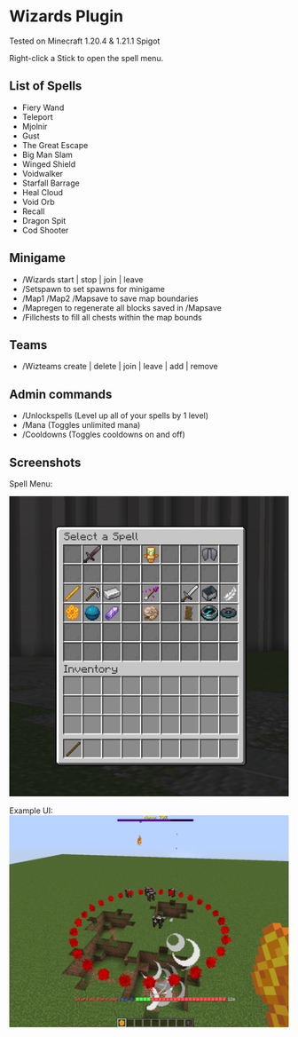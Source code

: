 # Wizards Plugin
Tested on Minecraft 1.20.4 & 1.21.1 Spigot

Right-click a Stick to open the spell menu.

## List of Spells
* Fiery Wand
* Teleport
* Mjolnir
* Gust
* The Great Escape
* Big Man Slam
* Winged Shield
* Voidwalker
* Starfall Barrage
* Heal Cloud
* Void Orb
* Recall
* Dragon Spit
* Cod Shooter

## Minigame
* /Wizards start | stop | join | leave
* /Setspawn to set spawns for minigame
* /Map1 /Map2 /Mapsave to save map boundaries
* /Mapregen to regenerate all blocks saved in /Mapsave
* /Fillchests to fill all chests within the map bounds

## Teams
* /Wizteams create | delete | join | leave | add | remove

## Admin commands
* /Unlockspells (Level up all of your spells by 1 level)
* /Mana (Toggles unlimited mana)
* /Cooldowns (Toggles cooldowns on and off)

## Screenshots
Spell Menu:

![Spell Menu](images/1.png)

Example UI:
![Example UI](images/3.png)
